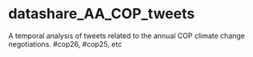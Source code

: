 # datashare_AA_COP_tweets
A temporal analysis of tweets related to the annual COP climate change negotiations. #cop26, #cop25, etc
